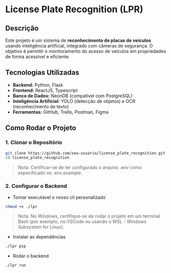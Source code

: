 # License Plate Recognition (LPR)

## Descrição
Este projeto é um sistema de **reconhecimento de placas de veículos** usando inteligência artificial, integrado com câmeras de segurança. O objetivo é permitir o monitoramento do acesso de veículos em propriedades de forma acessível e eficiente.

## Tecnologias Utilizadas

- **Backend:** Python, Flask
- **Frontend:** ReactJS, Typescript
- **Banco de Dados:** NeonDB (compatível com PostgreSQL)
- **Inteligência Artificial:** YOLO (detecção de objetos) e OCR (reconhecimento de texto)
- **Ferramentas:** GitHub, Trello, Postman, Figma

## Como Rodar o Projeto

### 1. Clonar o Repositório
```bash
git clone https://github.com/seu-usuario/license_plate_recognition.git
cd license_plate_recognition
```
> Nota: Certificar-se de ter configurado o arquivo .env como especificado no .env.example.

### 2. Configurar o Backend

- Tornar executável o nosso cli personalizado
```bash
chmod +x ./lpr
```

> Nota: No Windows, certifique-se de rodar o projeto em um terminal Bash (por exemplo, no VSCode ou usando o WSL - Windows Subsystem for Linux).

- Instalar as dependências
```bash
./lpr pip
```
- Rodar o backend
```bash
./lpr run
```